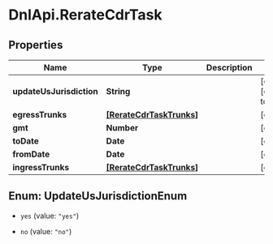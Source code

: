 # DnlApi.RerateCdrTask

## Properties
Name | Type | Description | Notes
------------ | ------------- | ------------- | -------------
**updateUsJurisdiction** | **String** |  | [optional] [default to &#39;no&#39;]
**egressTrunks** | [**[RerateCdrTaskTrunks]**](RerateCdrTaskTrunks.md) |  | [optional] 
**gmt** | **Number** |  | [optional] 
**toDate** | **Date** |  | [optional] 
**fromDate** | **Date** |  | [optional] 
**ingressTrunks** | [**[RerateCdrTaskTrunks]**](RerateCdrTaskTrunks.md) |  | [optional] 


<a name="UpdateUsJurisdictionEnum"></a>
## Enum: UpdateUsJurisdictionEnum


* `yes` (value: `"yes"`)

* `no` (value: `"no"`)




